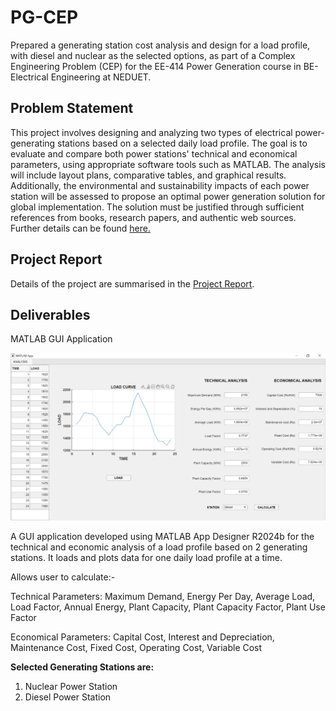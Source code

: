 # PG-CEP
Prepared a generating station cost analysis and design for a load profile, with diesel and nuclear as the selected options, as part of a Complex Engineering Problem (CEP) for the EE-414 Power Generation course in BE-Electrical Engineering at NEDUET.

## Problem Statement ##
This project involves designing and analyzing two types of electrical power-generating stations based on a selected daily load profile. The goal is to evaluate and compare both power stations' technical and economical parameters, using appropriate software tools such as MATLAB. The analysis will include layout plans, comparative tables, and graphical results. Additionally, the environmental and sustainability impacts of each power station will be assessed to propose an optimal power generation solution for global implementation. The solution must be justified through sufficient references from books, research papers, and authentic web sources. Further details can be found [here.](https://github.com/InvincibleFrog/PG-CEP/blob/main/CEP%20PG%20batch%202020.pdf)

## Project Report
Details of the project are summarised in the [Project Report](https://github.com/InvincibleFrog/PG-CEP/blob/main/PG_CEP-merged.pdf).

## Deliverables
MATLAB GUI Application

![My Image](MATLAB_GUI.png)

A GUI application developed using MATLAB App Designer R2024b for the technical and economic analysis of a load profile based on 2 generating stations. It loads and plots data for one daily load profile at a time.

Allows user to calculate:-

Technical Parameters: Maximum Demand, Energy Per Day, Average Load, Load Factor, Annual Energy, Plant Capacity, Plant Capacity Factor, Plant Use Factor

Economical Parameters: Capital Cost, Interest and Depreciation, Maintenance Cost, Fixed Cost, Operating Cost, Variable Cost

**Selected Generating Stations are:**
1. Nuclear Power Station 
2. Diesel Power Station

